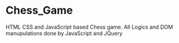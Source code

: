 # Chess_Game

HTML CSS and JavaScript based Chess game. All Logics and DOM manupulations done by JavaScript and JQuery
